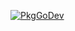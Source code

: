 
[![PkgGoDev](https://pkg.go.dev/badge/github.com/haoxins/tools/v2)](https://pkg.go.dev/github.com/haoxins/tools/v2)
